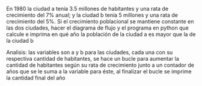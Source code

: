 

En 1980 la ciudad a tenía 3.5 millones de habitantes y una rata de crecimiento del 7% anual; y la ciudad b tenía 5 millones y una rata de crecimiento del 5%. Si el crecimiento poblacional se mantiene constante en las dos ciudades, hacer el diagrama de flujo y el programa en python que calcule e imprima en qué año la población de la ciudad a es mayor que la de la ciudad b

Analisis:
las variables son a y b para las ciudades, cada una con su respectiva cantidad de habitantes, se hace un bucle para aumentar la cantidad de habitantes según su rata de crecimiento junto a un contador de años que se le suma a la variable para éste, al finalizar el bucle se imprime la cantidad final del año